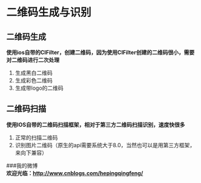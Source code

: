 # 二维码生成与识别

## 二维码生成

**使用ios自带的CIFilter，创建二维码，因为使用CIFilter创建的二维码很小，需要对二维码进行二次处理**  
1. 生成黑白二维码  
2. 生成彩色二维码  
3. 生成带logo的二维码

## 二维码扫描
**使用IOS自带的二维码扫描框架，相对于第三方二维码扫描识别，速度快很多**  
1. 正常的扫描二维码   
2. 识别图片二维码（原生的api需要系统大于8.0，当然也可以是用第三方框架，来向下兼容）  

###我的微博  
**欢迎光临：http://www.cnblogs.com/hepingqingfeng/**
